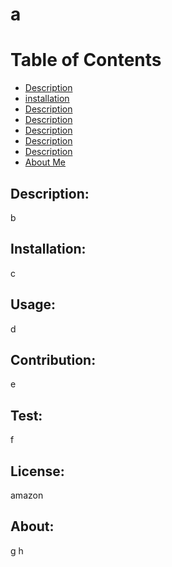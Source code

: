 
  # a

  # Table of Contents
  * [Description](#description)
  * [installation](#installation)
  * [Description](#description)
  * [Description](#description)
  * [Description](#description)
  * [Description](#description)
  * [Description](#description)
  * [About Me](#About)
  
  
  ## Description:
  b
  
  ## Installation:
  c
  
  ## Usage:
  d
  
  ## Contribution:
  e
  
  ## Test:
  f
  
  ## License:
  amazon
  
  ## About:
  g
  h

